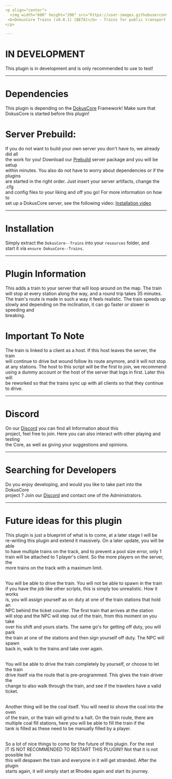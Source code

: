 ```yaml
---
<p align="center">
  <img width="600" height="200" src="https://user-images.githubusercontent.com/49053928/111937011-2e9b8080-8ac7-11eb-914a-a0d94380d611.gif"><br>
 <b>DokusCore Trains (v0.0.1) [BETA]</b> - Trains for public transport!.
</p>

---
```

# IN DEVELOPMENT
This plugin is in development and is only recommended to use to test!

---
# Dependencies
This plugin is depending on the [DokusCore](https://github.com/dokucore) Framework!
Make sure that DokusCore is started before this plugin!

# Server Prebuild:
If you do not want to build your own server you don't have to, we already did all   <br>
the work for you! Download our [Prebuild](https://github.com/DokusCore/Server-Prebuild) server package and you will be setup  <br>
within minutes. You also do not have to worry about dependencies or if the plugins <br>
are started in the right order. Just insert your server artifacts, change the .cfg <br>
and config files to your liking and off you go! For more information on how to <br>
set up a DokusCore server, see the following video: [Installation video](https://www.youtube.com/watch?v=NlJFFRzWvDE) <br>

---
# Installation
Simply extract the `DokusCore--Trains` into your `resources` folder, and <br>
start it via `ensure DokusCore--Trains`.

---
# Plugin Information
This adds a train to your server that will loop around on the map. The train<br>
will stop at every station along the way, and a round trip takes 35 minutes.<br>
The train's route is made in such a way it feels realistic. The train speeds up<br>
slowly and depending on the inclination, it can go faster or slower in speeding and<br>
breaking.

# Important To Note
The train is linked to a client as a host. If this host leaves the server, the train<br>
will continue to drive but wound follow its route anymore, and it will not stop<br>
at any stations. The host to this script will be the first to join, we recommend<br>
using a dummy account or the host of the server that logs in first. Later this will<br>
be reworked so that the trains sync up with all clients so that they continue to drive.<br>

---
# Discord
On our [Discord](https://discord.io/DokusCore) you can find all Information about this<br>
project, feel free to join. Here you can also interact with other playing and testing<br>
the Core, as well as giving your suggestions and opinions.

---
# Searching for Developers
Do you enjoy developing, and would you like to take part into the DokusCore<br>
project ? Join our [Discord](https://discord.io/DokusCore) and contact one of the Administrators.

---
# Future ideas for this plugin
This plugin is just a blueprint of what is to come, at a later stage I will be<br>
re-writing this plugin and extend it massively. On a later update, you will be able<br>
to have multiple trains on the track, and to prevent a pool size error, only 1<br>
train will be attached to 1 player's client. So the more players on the server, the<br>
more trains on the track with a maximum limit.<br><br>

You will be able to drive the train. You will not be able to spawn in the train<br>
if you have the job like other scripts, this is simply too unrealistic. How it works<br>
is, you will assign yourself as on duty at one of the train stations that hold an<br>
NPC behind the ticket counter. The first train that arrives at the station<br>
will stop and the NPC will step out of the train, from this moment on you take<br>
over his shift and yours starts. The same go's for getting off duty, you will park<br>
the train at one of the stations and then sign yourself off duty. The NPC will spawn<br>
back in, walk to the trains and take over again.<br><br>

You will be able to drive the train completely by yourself, or choose to let the train<br>
drive itself via the route that is pre-programmed. This gives the train driver the<br>
change to also walk through the train, and see if the travelers have a valid ticket.<br><br>

Another thing will be the coal itself. You will need to shove the coal into the oven<br>
of the train, or the train will grind to a halt. On the train route, there are<br>
multiple coal fill stations, here you will be able to fill the train if the<br>
tank is filled as these need to be manually filled by a player.<br><br>

So a lot of nice things to come for the future of this plugin. For the rest<br>
IT IS NOT RECOMMENDED TO RESTART THIS PLUGIN!!  Not that it is not possible but<br>
this will despawn the train and everyone in it will get stranded. After the plugin<br>
starts again, it will simply start at Rhodes again and start its journey.<br>
